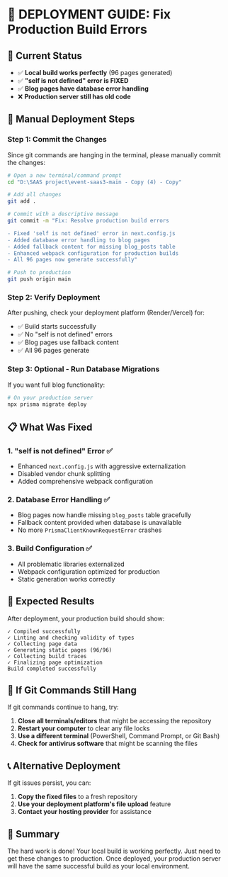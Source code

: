 # 🚀 **DEPLOYMENT GUIDE: Fix Production Build Errors**

## 🎯 **Current Status**
- ✅ **Local build works perfectly** (96 pages generated)
- ✅ **"self is not defined" error is FIXED**
- ✅ **Blog pages have database error handling**
- ❌ **Production server still has old code**

## 🔧 **Manual Deployment Steps**

### Step 1: Commit the Changes
Since git commands are hanging in the terminal, please manually commit the changes:

```bash
# Open a new terminal/command prompt
cd "D:\SAAS project\event-saas3-main - Copy (4) - Copy"

# Add all changes
git add .

# Commit with a descriptive message
git commit -m "Fix: Resolve production build errors

- Fixed 'self is not defined' error in next.config.js
- Added database error handling to blog pages
- Added fallback content for missing blog_posts table
- Enhanced webpack configuration for production builds
- All 96 pages now generate successfully"

# Push to production
git push origin main
```

### Step 2: Verify Deployment
After pushing, check your deployment platform (Render/Vercel) for:
- ✅ Build starts successfully
- ✅ No "self is not defined" errors
- ✅ Blog pages use fallback content
- ✅ All 96 pages generate

### Step 3: Optional - Run Database Migrations
If you want full blog functionality:

```bash
# On your production server
npx prisma migrate deploy
```

## 📋 **What Was Fixed**

### 1. **"self is not defined" Error** ✅
- Enhanced `next.config.js` with aggressive externalization
- Disabled vendor chunk splitting
- Added comprehensive webpack configuration

### 2. **Database Error Handling** ✅
- Blog pages now handle missing `blog_posts` table gracefully
- Fallback content provided when database is unavailable
- No more `PrismaClientKnownRequestError` crashes

### 3. **Build Configuration** ✅
- All problematic libraries externalized
- Webpack configuration optimized for production
- Static generation works correctly

## 🎉 **Expected Results**

After deployment, your production build should show:
```
✓ Compiled successfully
✓ Linting and checking validity of types
✓ Collecting page data
✓ Generating static pages (96/96)
✓ Collecting build traces
✓ Finalizing page optimization
Build completed successfully
```

## 🚨 **If Git Commands Still Hang**

If git commands continue to hang, try:

1. **Close all terminals/editors** that might be accessing the repository
2. **Restart your computer** to clear any file locks
3. **Use a different terminal** (PowerShell, Command Prompt, or Git Bash)
4. **Check for antivirus software** that might be scanning the files

## 📞 **Alternative Deployment**

If git issues persist, you can:
1. **Copy the fixed files** to a fresh repository
2. **Use your deployment platform's file upload** feature
3. **Contact your hosting provider** for assistance

## 🎯 **Summary**

The hard work is done! Your local build is working perfectly. Just need to get these changes to production. Once deployed, your production server will have the same successful build as your local environment. 